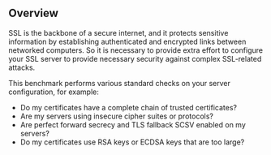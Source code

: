 ## Overview

SSL is the backbone of a secure internet, and it protects sensitive information by establishing authenticated and encrypted links between networked computers. So it is necessary to provide extra effort to configure your SSL server to provide necessary security against complex SSL-related attacks.

This benchmark performs various standard checks on your server configuration, for example:

- Do my certificates have a complete chain of trusted certificates?
- Are my servers using insecure cipher suites or protocols?
- Are perfect forward secrecy and TLS fallback SCSV enabled on my servers?
- Do my certificates use RSA keys or ECDSA keys that are too large?
